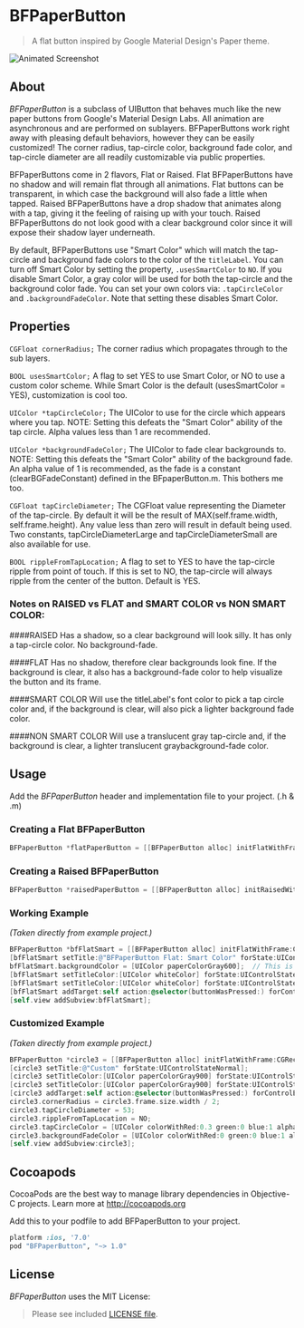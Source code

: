 BFPaperButton
=============

> A flat button inspired by Google Material Design's Paper theme.

![Animated Screenshot](https://raw.githubusercontent.com/bfeher/BFPaperButton/master/BFPaperButtonDemoGif2.gif "Animated Screenshot")


About
---------
_BFPaperButton_ is a subclass of UIButton that behaves much like the new paper buttons from Google's Material Design Labs.
All animation are asynchronous and are performed on sublayers.
BFPaperButtons work right away with pleasing default behaviors, however they can be easily customized! The corner radius, tap-circle color, background fade color, and tap-circle diameter are all readily customizable via public properties.

BFPaperButtons come in 2 flavors, Flat or Raised. 
Flat BFPaperButtons have no shadow and will remain flat through all animations. Flat buttons can be transparent, in which case the background will also fade a little when tapped.
Raised BFPaperButtons have a drop shadow that animates along with a tap, giving it the feeling of raising up with your touch. Raised BFPaperButtons do not look good with a clear background color since it will expose their shadow layer underneath.

By default, BFPaperButtons use "Smart Color" which will match the tap-circle and background fade colors to the color of the `titleLabel`.
You can turn off Smart Color by setting the property, `.usesSmartColor` to `NO`. If you disable Smart Color, a gray color will be used for both the tap-circle and the background color fade.
You can set your own colors via: `.tapCircleColor` and `.backgroundFadeColor`. Note that setting these disables Smart Color.

## Properties
`CGFloat cornerRadius;` 
The corner radius which propagates through to the sub layers.

`BOOL usesSmartColor;` 
A flag to set YES to use Smart Color, or NO to use a custom color scheme. While Smart Color is the default (usesSmartColor = YES), customization is cool too.

`UIColor *tapCircleColor;` 
The UIColor to use for the circle which appears where you tap. NOTE: Setting this defeats the "Smart Color" ability of the tap circle. Alpha values less than 1 are recommended.

`UIColor *backgroundFadeColor;` 
The UIColor to fade clear backgrounds to. NOTE: Setting this defeats the "Smart Color" ability of the background fade. An alpha value of 1 is recommended, as the fade is a constant (clearBGFadeConstant) defined in the BFpaperButton.m. This bothers me too.

`CGFloat tapCircleDiameter;` 
The CGFloat value representing the Diameter of the tap-circle. By default it will be the result of MAX(self.frame.width, self.frame.height). Any value less than zero will result in default being used. Two constants, tapCircleDiameterLarge and tapCircleDiameterSmall are also available for use.

`BOOL rippleFromTapLocation;`
A flag to set to YES to have the tap-circle ripple from point of touch. If this is set to NO, the tap-circle will always ripple from the center of the button. Default is YES.

### Notes on RAISED vs FLAT and SMART COLOR vs NON SMART COLOR:
####RAISED
Has a shadow, so a clear background will look silly. It has only a tap-circle color. No background-fade.
 
####FLAT
Has no shadow, therefore clear backgrounds look fine. If the background is clear, it also has a background-fade color to help visualize the button and its frame.

####SMART COLOR
Will use the titleLabel's font color to pick a tap circle color and, if the background is clear, will also pick a lighter background fade color.
 
####NON SMART COLOR
Will use a translucent gray tap-circle and, if the background is clear, a lighter translucent graybackground-fade color.


Usage
---------
Add the _BFPaperButton_ header and implementation file to your project. (.h & .m)

### Creating a Flat BFPaperButton
```objective-c
BFPaperButton *flatPaperButton = [[BFPaperButton alloc] initFlatWithFrame:rect];
```

### Creating a Raised BFPaperButton
```objective-c
BFPaperButton *raisedPaperButton = [[BFPaperButton alloc] initRaisedWithFrame:rect];
```

### Working Example
*(Taken directly from example project.)*
```objective-c
BFPaperButton *bfFlatSmart = [[BFPaperButton alloc] initFlatWithFrame:CGRectMake(20, 20, 280, 43)];
[bfFlatSmart setTitle:@"BFPaperButton Flat: Smart Color" forState:UIControlStateNormal];
bfFlatSmart.backgroundColor = [UIColor paperColorGray600];	// This is from the included cocoapod "UIColor+BFPaperColors".
[bfFlatSmart setTitleColor:[UIColor whiteColor] forState:UIControlStateNormal];
[bfFlatSmart setTitleColor:[UIColor whiteColor] forState:UIControlStateHighlighted];
[bfFlatSmart addTarget:self action:@selector(buttonWasPressed:) forControlEvents:UIControlEventTouchUpInside];
[self.view addSubview:bfFlatSmart];
```

### Customized Example
*(Taken directly from example project.)*
```objective-c
BFPaperButton *circle3 = [[BFPaperButton alloc] initFlatWithFrame:CGRectMake(212, 468, 86, 86)];
[circle3 setTitle:@"Custom" forState:UIControlStateNormal];
[circle3 setTitleColor:[UIColor paperColorGray900] forState:UIControlStateNormal];
[circle3 setTitleColor:[UIColor paperColorGray900] forState:UIControlStateHighlighted];
[circle3 addTarget:self action:@selector(buttonWasPressed:) forControlEvents:UIControlEventTouchUpInside];
circle3.cornerRadius = circle3.frame.size.width / 2;
circle3.tapCircleDiameter = 53;
circle3.rippleFromTapLocation = NO;
circle3.tapCircleColor = [UIColor colorWithRed:0.3 green:0 blue:1 alpha:0.6];  // Setting this color overrides "Smart Color".
circle3.backgroundFadeColor = [UIColor colorWithRed:0 green:0 blue:1 alpha:1]; // Setting this color overrides "Smart Color".
[self.view addSubview:circle3];
```
  




Cocoapods
-------

CocoaPods are the best way to manage library dependencies in Objective-C projects.
Learn more at http://cocoapods.org

Add this to your podfile to add BFPaperButton to your project.
```ruby
platform :ios, '7.0'
pod "BFPaperButton", "~> 1.0"
```


License
--------
_BFPaperButton_ uses the MIT License:

> Please see included [LICENSE file](https://raw.githubusercontent.com/bfeher/BFPaperButton/master/LICENSE.md).
